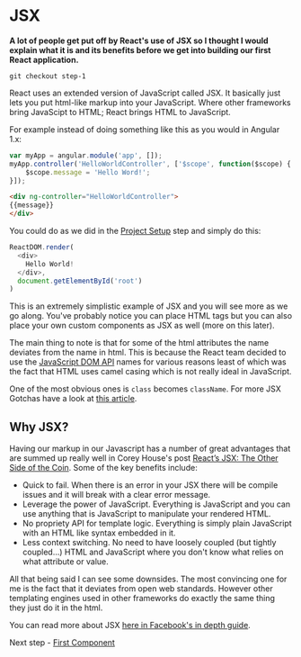 # JSX

**A lot of people get put off by React's use of JSX so I thought I would explain what it is and its benefits before we get into building our first React application.**

```
git checkout step-1
```

React uses an extended version of JavaScript called JSX. It basically just lets you put html-like markup
into your JavaScript. Where other frameworks bring JavaScipt to HTML; React brings HTML to JavaScript.

For example instead of doing something like this as you would in Angular 1.x:

``` javascript
var myApp = angular.module('app', []);
myApp.controller('HelloWorldController', ['$scope', function($scope) {
    $scope.message = 'Hello Word!';
}]);
```

``` html
<div ng-controller="HelloWorldController">
{{message}}
</div>
```

You could do as we did in the [Project Setup](https://github.com/justsayno/react-introduction/wiki/0---Project-Setup) step and simply do this:

``` JavaScript
ReactDOM.render(
  <div>
    Hello World!
  </div>,
  document.getElementById('root')
)

```

This is an extremely simplistic example of JSX and you will see more as we go along. You've probably notice you can place HTML tags but you can also place your own custom components 
as JSX as well (more on this later).

The main thing to note is that for some of the html attributes the name deviates from the name in html. This is because the React team decided to 
use the [JavaScript DOM API](https://developer.mozilla.org/en-US/docs/Web/API/Document_Object_Model) names for various reasons least of which was
the fact that HTML uses camel casing which is not really ideal in JavaScript.

One of the most obvious ones is `class` becomes `className`. For more JSX Gotchas have a look at [this article](https://facebook.github.io/react/docs/jsx-gotchas.html).

## Why JSX?

Having our markup in our Javascript has a number of great advantages that are summed up really well in Corey House's post
[React’s JSX: The Other Side of the Coin](https://medium.com/@housecor/react-s-jsx-the-other-side-of-the-coin-2ace7ab62b98#.a4ktqckxa). Some of the key benefits include:

- Quick to fail. When there is an error in your JSX there will be compile issues and it will break with a clear error message.
- Leverage the power of JavaScript. Everything is JavaScript and you can use anything that is JavaScript to manipulate your rendered HTML.
- No propriety API for template logic. Everything is simply plain JavaScript with an HTML like syntax embedded in it.
- Less context switching. No need to have loosely coupled (but tightly coupled...) HTML and JavaScript where you don't know what relies on what attribute or value.

All that being said I can see some downsides. The most convincing one for me is the fact that it deviates from open web standards. However other templating engines used in 
other frameworks do exactly the same thing they just do it in the html.

You can read more about JSX [here in Facebook's in depth guide](https://facebook.github.io/react/docs/jsx-in-depth.html).

Next step - [First Component](02-First-Component.md)